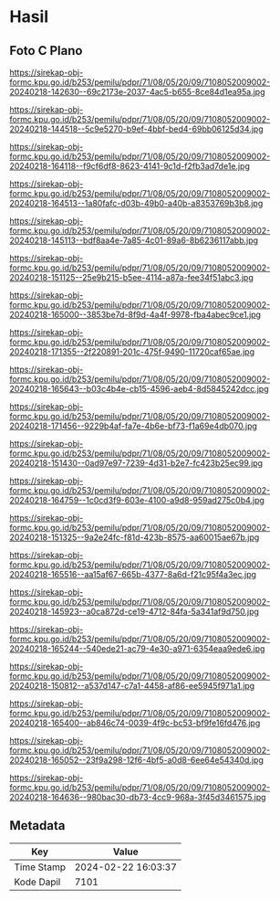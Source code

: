 # Hasil

## Foto C Plano

https://sirekap-obj-formc.kpu.go.id/b253/pemilu/pdpr/71/08/05/20/09/7108052009002-20240218-142630--69c2173e-2037-4ac5-b655-8ce84d1ea95a.jpg

https://sirekap-obj-formc.kpu.go.id/b253/pemilu/pdpr/71/08/05/20/09/7108052009002-20240218-144518--5c9e5270-b9ef-4bbf-bed4-69bb06125d34.jpg

https://sirekap-obj-formc.kpu.go.id/b253/pemilu/pdpr/71/08/05/20/09/7108052009002-20240218-164118--f9cf6df8-8623-4141-9c1d-f2fb3ad7de1e.jpg

https://sirekap-obj-formc.kpu.go.id/b253/pemilu/pdpr/71/08/05/20/09/7108052009002-20240218-164513--1a80fafc-d03b-49b0-a40b-a8353769b3b8.jpg

https://sirekap-obj-formc.kpu.go.id/b253/pemilu/pdpr/71/08/05/20/09/7108052009002-20240218-145113--bdf8aa4e-7a85-4c01-89a6-8b6236117abb.jpg

https://sirekap-obj-formc.kpu.go.id/b253/pemilu/pdpr/71/08/05/20/09/7108052009002-20240218-151125--25e9b215-b5ee-4114-a87a-fee34f51abc3.jpg

https://sirekap-obj-formc.kpu.go.id/b253/pemilu/pdpr/71/08/05/20/09/7108052009002-20240218-165000--3853be7d-8f9d-4a4f-9978-fba4abec9ce1.jpg

https://sirekap-obj-formc.kpu.go.id/b253/pemilu/pdpr/71/08/05/20/09/7108052009002-20240218-171355--2f220891-201c-475f-9490-11720caf65ae.jpg

https://sirekap-obj-formc.kpu.go.id/b253/pemilu/pdpr/71/08/05/20/09/7108052009002-20240218-165643--b03c4b4e-cb15-4596-aeb4-8d5845242dcc.jpg

https://sirekap-obj-formc.kpu.go.id/b253/pemilu/pdpr/71/08/05/20/09/7108052009002-20240218-171456--9229b4af-fa7e-4b6e-bf73-f1a69e4db070.jpg

https://sirekap-obj-formc.kpu.go.id/b253/pemilu/pdpr/71/08/05/20/09/7108052009002-20240218-151430--0ad97e97-7239-4d31-b2e7-fc423b25ec99.jpg

https://sirekap-obj-formc.kpu.go.id/b253/pemilu/pdpr/71/08/05/20/09/7108052009002-20240218-164759--1c0cd3f9-603e-4100-a9d8-959ad275c0b4.jpg

https://sirekap-obj-formc.kpu.go.id/b253/pemilu/pdpr/71/08/05/20/09/7108052009002-20240218-151325--9a2e24fc-f81d-423b-8575-aa60015ae67b.jpg

https://sirekap-obj-formc.kpu.go.id/b253/pemilu/pdpr/71/08/05/20/09/7108052009002-20240218-165516--aa15af67-665b-4377-8a6d-f21c95f4a3ec.jpg

https://sirekap-obj-formc.kpu.go.id/b253/pemilu/pdpr/71/08/05/20/09/7108052009002-20240218-145923--a0ca872d-ce19-4712-84fa-5a341af9d750.jpg

https://sirekap-obj-formc.kpu.go.id/b253/pemilu/pdpr/71/08/05/20/09/7108052009002-20240218-165244--540ede21-ac79-4e30-a971-6354eaa9ede6.jpg

https://sirekap-obj-formc.kpu.go.id/b253/pemilu/pdpr/71/08/05/20/09/7108052009002-20240218-150812--a537d147-c7a1-4458-af86-ee5945f971a1.jpg

https://sirekap-obj-formc.kpu.go.id/b253/pemilu/pdpr/71/08/05/20/09/7108052009002-20240218-165400--ab846c74-0039-4f9c-bc53-bf9fe16fd476.jpg

https://sirekap-obj-formc.kpu.go.id/b253/pemilu/pdpr/71/08/05/20/09/7108052009002-20240218-165052--23f9a298-12f6-4bf5-a0d8-6ee64e54340d.jpg

https://sirekap-obj-formc.kpu.go.id/b253/pemilu/pdpr/71/08/05/20/09/7108052009002-20240218-164636--980bac30-db73-4cc9-968a-3f45d3461575.jpg


## Metadata

| Key        | Value               |
| ---------- | ------------------- |
| Time Stamp | 2024-02-22 16:03:37 |
| Kode Dapil | 7101                |



